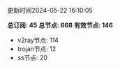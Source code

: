 更新时间2024-05-22 16:10:05

**总订阅: 45**
**总节点: 668**
**有效节点: 146**
- v2ray节点: 114
- trojan节点: 12
- ss节点: 20
